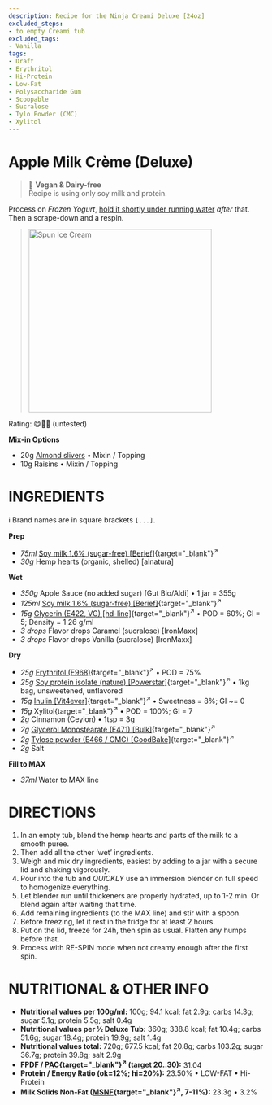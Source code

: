 ```yaml
---
description: Recipe for the Ninja Creami Deluxe [24oz]
excluded_steps:
- to empty Creami tub
excluded_tags:
- Vanilla
tags:
- Draft
- Erythritol
- Hi-Protein
- Low-Fat
- Polysaccharide Gum
- Scoopable
- Sucralose
- Tylo Powder (CMC)
- Xylitol
---
```

# Apple Milk Crème (Deluxe)

> 🌿 **Vegan & Dairy-free**<br />Recipe is using only soy milk and protein.

Process on *Frozen Yogurt*, [hold it shortly under running water](https://jhermann.github.io/ice-creamery/info/tips%2Btricks/#handling-of-icy-sides-bottom)
*after* that. Then a scrape-down and a respin.

> <img width=360 alt="Spun Ice Cream" src="" class="zoomable" />

Rating: 😋🍎🍏 (untested)

**Mix-in Options**

 * 20g [Almond slivers](../../T/Toppings/#chopped-nuts) • Mixin / Topping
 * 10g Raisins • Mixin / Topping

# INGREDIENTS

ℹ️ Brand names are in square brackets `[...]`.

**Prep**

  - _75ml_ [Soy milk 1.6% (sugar-free) \[Berief\]](/ice-creamery/info/ingredients/#soy-milk){target="_blank"}<sup>↗</sup>
  - _30g_ Hemp hearts (organic, shelled) [alnatura]

**Wet**

  - _350g_ Apple Sauce (no added sugar) [Gut Bio/Aldi] • 1 jar = 355g
  - _125ml_ [Soy milk 1.6% (sugar-free) \[Berief\]](/ice-creamery/info/ingredients/#soy-milk){target="_blank"}<sup>↗</sup>
  - _15g_ [Glycerin (E422, VG) \[hd-line\]](/ice-creamery/info/ingredients/#vegetable-glycerin-glycerol-vg-e422){target="_blank"}<sup>↗</sup> • POD = 60%; GI = 5; Density = 1.26 g/ml
  - _3 drops_ Flavor drops Caramel (sucralose) [IronMaxx]
  - _3 drops_ Flavor drops Vanilla (sucralose) [IronMaxx]

**Dry**

  - _25g_ [Erythritol (E968)](/ice-creamery/info/ingredients/#erythritol-e968){target="_blank"}<sup>↗</sup> • POD = 75%
  - _25g_ [Soy protein isolate (nature) \[Powerstar\]](/ice-creamery/info/ingredients/#soy-protein-isolate){target="_blank"}<sup>↗</sup> • 1kg bag, unsweetened, unflavored
  - _15g_ [Inulin \[Vit4ever\]](/ice-creamery/info/ingredients/#inulin){target="_blank"}<sup>↗</sup> • Sweetness = 8%; GI ~= 0
  - _15g_ [Xylitol](/ice-creamery/info/ingredients/#xylitol-e967){target="_blank"}<sup>↗</sup> • POD = 100%; GI = 7
  - _2g_ Cinnamon (Ceylon) • 1tsp = 3g
  - _2g_ [Glycerol Monostearate (E471) \[Bulk\]](/ice-creamery/info/ingredients/#glycerol-monostearate-gms-e471){target="_blank"}<sup>↗</sup>
  - _2g_ [Tylose powder (E466 / CMC) \[GoodBake\]](/ice-creamery/info/ingredients/#carboxymethyl-cellulose-cmc-e466){target="_blank"}<sup>↗</sup>
  - _2g_ Salt

**Fill to MAX**

  - _37ml_ Water to MAX line

# DIRECTIONS

 1. In an empty tub, blend the hemp hearts and parts of the milk to a smooth puree.
 1. Then add all the other ‘wet’ ingredients.
 1. Weigh and mix dry ingredients, easiest by adding to a jar with a secure lid and shaking vigorously.
 1. Pour into the tub and *QUICKLY* use an immersion blender on full speed to homogenize everything.
 1. Let blender run until thickeners are properly hydrated, up to 1-2 min. Or blend again after waiting that time.
 1. Add remaining ingredients (to the MAX line) and stir with a spoon.
 1. Before freezing, let it rest in the fridge for at least 2 hours.
 1. Put on the lid, freeze for 24h, then spin as usual. Flatten any humps before that.
 1. Process with RE-SPIN mode when not creamy enough after the first spin.

# NUTRITIONAL & OTHER INFO
- **Nutritional values per 100g/ml:** 100g; 94.1 kcal; fat 2.9g; carbs 14.3g; sugar 5.1g; protein 5.5g; salt 0.4g
- **Nutritional values per ½ Deluxe Tub:** 360g; 338.8 kcal; fat 10.4g; carbs 51.6g; sugar 18.4g; protein 19.9g; salt 1.4g
- **Nutritional values total:** 720g; 677.5 kcal; fat 20.8g; carbs 103.2g; sugar 36.7g; protein 39.8g; salt 2.9g
- **FPDF / [PAC](/ice-creamery/info/glossary/#potere-anti-congelante-pac){target="_blank"}<sup>↗</sup> (target 20..30):** 31.04
- **Protein / Energy Ratio (ok=12%; hi=20%):** 23.50% • LOW-FAT • Hi-Protein
- **Milk Solids Non-Fat ([MSNF](/ice-creamery/info/glossary/#milk-solids-not-fat-msnf){target="_blank"}<sup>↗</sup>, 7-11%):** 23.3g • 3.2%
